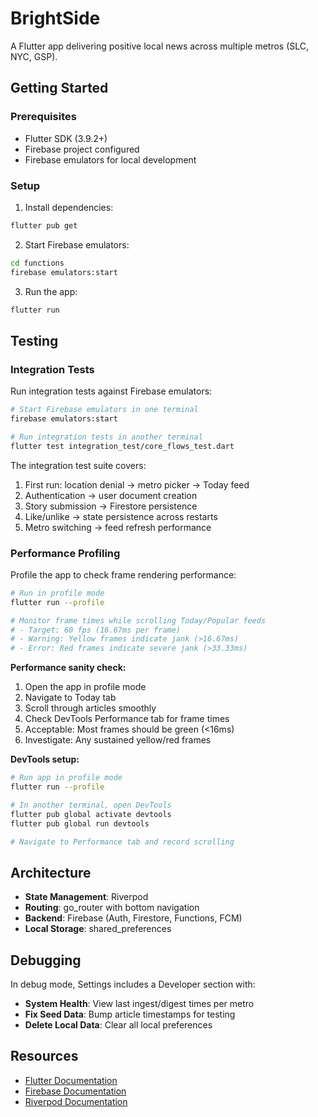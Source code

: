 # BrightSide

A Flutter app delivering positive local news across multiple metros (SLC, NYC, GSP).

## Getting Started

### Prerequisites

- Flutter SDK (3.9.2+)
- Firebase project configured
- Firebase emulators for local development

### Setup

1. Install dependencies:
```bash
flutter pub get
```

2. Start Firebase emulators:
```bash
cd functions
firebase emulators:start
```

3. Run the app:
```bash
flutter run
```

## Testing

### Integration Tests

Run integration tests against Firebase emulators:

```bash
# Start Firebase emulators in one terminal
firebase emulators:start

# Run integration tests in another terminal
flutter test integration_test/core_flows_test.dart
```

The integration test suite covers:
1. First run: location denial → metro picker → Today feed
2. Authentication → user document creation
3. Story submission → Firestore persistence
4. Like/unlike → state persistence across restarts
5. Metro switching → feed refresh performance

### Performance Profiling

Profile the app to check frame rendering performance:

```bash
# Run in profile mode
flutter run --profile

# Monitor frame times while scrolling Today/Popular feeds
# - Target: 60 fps (16.67ms per frame)
# - Warning: Yellow frames indicate jank (>16.67ms)
# - Error: Red frames indicate severe jank (>33.33ms)
```

**Performance sanity check:**
1. Open the app in profile mode
2. Navigate to Today tab
3. Scroll through articles smoothly
4. Check DevTools Performance tab for frame times
5. Acceptable: Most frames should be green (<16ms)
6. Investigate: Any sustained yellow/red frames

**DevTools setup:**
```bash
# Run app in profile mode
flutter run --profile

# In another terminal, open DevTools
flutter pub global activate devtools
flutter pub global run devtools

# Navigate to Performance tab and record scrolling
```

## Architecture

- **State Management**: Riverpod
- **Routing**: go_router with bottom navigation
- **Backend**: Firebase (Auth, Firestore, Functions, FCM)
- **Local Storage**: shared_preferences

## Debugging

In debug mode, Settings includes a Developer section with:
- **System Health**: View last ingest/digest times per metro
- **Fix Seed Data**: Bump article timestamps for testing
- **Delete Local Data**: Clear all local preferences

## Resources

- [Flutter Documentation](https://docs.flutter.dev/)
- [Firebase Documentation](https://firebase.google.com/docs)
- [Riverpod Documentation](https://riverpod.dev/)
